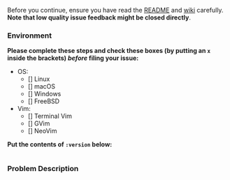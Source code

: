
Before you continue, ensure you have read the [README](https://github.com/liuchengxu/cSpaceVim/blob/master/README.md) and [wiki](https://github.com/liuchengxu/cSpaceVim/wiki) carefully. **Note that low quality issue feedback might be closed directly**.

### Environment

**Please complete these steps and check these boxes (by putting an `x` inside
the brackets) _before_ filing your issue:**

- OS:
    - [] Linux
    - [] macOS
    - [] Windows
    - [] FreeBSD
- Vim:
    - [] Terminal Vim
    - [] GVim
    - [] NeoVim

**Put the contents of `:version` below:**

```

```

<!-- Post the output of `:echo g:layers_loaded` if you don't know which layer should be blamed -->

### Problem Description

<!-- **English please** -->

<!-- Error messages from `:messages` -->

<!-- Describe your problem or suggestion. -->

<!-- Screenshots if neccessary. -->
